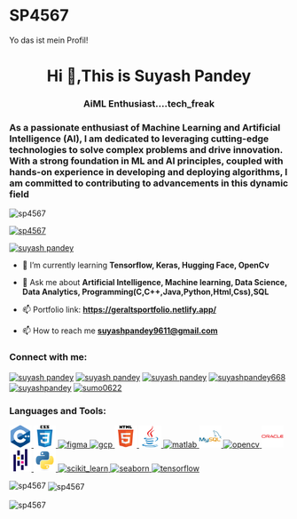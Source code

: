 # SP4567
Yo das ist mein Profil!

<h1 align="center">Hi 👋,This is Suyash Pandey</h1>

<h3 align="center">AiML Enthusiast....tech_freak</h3>

<h3>As a passionate enthusiast of Machine Learning and Artificial Intelligence (AI), I am dedicated to leveraging cutting-edge technologies to solve complex problems and drive innovation. 
With a strong foundation in ML and AI principles, coupled with hands-on experience in developing and deploying algorithms, I am committed to contributing to advancements in this dynamic field</h3>

<p align="left"> <img src="https://komarev.com/ghpvc/?username=sp4567&label=Profile%20views&color=0e75b6&style=flat" alt="sp4567" /> </p>

<p align="left"> <a href="https://github.com/ryo-ma/github-profile-trophy"><img src="https://github-profile-trophy.vercel.app/?username=sp4567" alt="sp4567" /></a> </p>

<p align="left"> <a href="https://twitter.com/suyash pandey" target="blank"><img src="https://img.shields.io/twitter/follow/suyash pandey?logo=twitter&style=for-the-badge" alt="suyash pandey" /></a> </p>

- 🌱 I’m currently learning **Tensorflow, Keras, Hugging Face, OpenCv**

- 💬 Ask me about **Artificial Intelligence, Machine learning, Data Science, Data Analytics, Programming(C,C++,Java,Python,Html,Css),SQL**

- 📫 Portfolio link: **https://geraltsportfolio.netlify.app/**

- 📫 How to reach me **suyashpandey9611@gmail.com**

<h3 align="left">Connect with me:</h3>
<p align="left">
<a href="https://twitter.com/suyash pandey" target="blank"><img align="center" src="https://raw.githubusercontent.com/rahuldkjain/github-profile-readme-generator/master/src/images/icons/Social/twitter.svg" alt="suyash pandey" height="30" width="40" /></a>
<a href="https://linkedin.com/in/suyash pandey" target="blank"><img align="center" src="https://raw.githubusercontent.com/rahuldkjain/github-profile-readme-generator/master/src/images/icons/Social/linked-in-alt.svg" alt="suyash pandey" height="30" width="40" /></a>
<a href="https://kaggle.com/suyash pandey" target="blank"><img align="center" src="https://raw.githubusercontent.com/rahuldkjain/github-profile-readme-generator/master/src/images/icons/Social/kaggle.svg" alt="suyash pandey" height="30" width="40" /></a>
<a href="https://instagram.com/suyashpandey668" target="blank"><img align="center" src="https://raw.githubusercontent.com/rahuldkjain/github-profile-readme-generator/master/src/images/icons/Social/instagram.svg" alt="suyashpandey668" height="30" width="40" /></a>
<a href="https://medium.com/suyashpandey" target="blank"><img align="center" src="https://raw.githubusercontent.com/rahuldkjain/github-profile-readme-generator/master/src/images/icons/Social/medium.svg" alt="suyashpandey" height="30" width="40" /></a>
<a href="https://www.leetcode.com/sumo0622" target="blank"><img align="center" src="https://raw.githubusercontent.com/rahuldkjain/github-profile-readme-generator/master/src/images/icons/Social/leet-code.svg" alt="sumo0622" height="30" width="40" /></a>
</p>

<h3 align="left">Languages and Tools:</h3>
<p align="left"> <a href="https://www.w3schools.com/cpp/" target="_blank" rel="noreferrer"> <img src="https://raw.githubusercontent.com/devicons/devicon/master/icons/cplusplus/cplusplus-original.svg" alt="cplusplus" width="40" height="40"/> </a> <a href="https://www.w3schools.com/css/" target="_blank" rel="noreferrer"> <img src="https://raw.githubusercontent.com/devicons/devicon/master/icons/css3/css3-original-wordmark.svg" alt="css3" width="40" height="40"/> </a> <a href="https://www.figma.com/" target="_blank" rel="noreferrer"> <img src="https://www.vectorlogo.zone/logos/figma/figma-icon.svg" alt="figma" width="40" height="40"/> </a> <a href="https://cloud.google.com" target="_blank" rel="noreferrer"> <img src="https://www.vectorlogo.zone/logos/google_cloud/google_cloud-icon.svg" alt="gcp" width="40" height="40"/> </a> <a href="https://www.w3.org/html/" target="_blank" rel="noreferrer"> <img src="https://raw.githubusercontent.com/devicons/devicon/master/icons/html5/html5-original-wordmark.svg" alt="html5" width="40" height="40"/> </a> <a href="https://www.java.com" target="_blank" rel="noreferrer"> <img src="https://raw.githubusercontent.com/devicons/devicon/master/icons/java/java-original.svg" alt="java" width="40" height="40"/> </a> <a href="https://www.mathworks.com/" target="_blank" rel="noreferrer"> <img src="https://upload.wikimedia.org/wikipedia/commons/2/21/Matlab_Logo.png" alt="matlab" width="40" height="40"/> </a> <a href="https://www.mysql.com/" target="_blank" rel="noreferrer"> <img src="https://raw.githubusercontent.com/devicons/devicon/master/icons/mysql/mysql-original-wordmark.svg" alt="mysql" width="40" height="40"/> </a> <a href="https://opencv.org/" target="_blank" rel="noreferrer"> <img src="https://www.vectorlogo.zone/logos/opencv/opencv-icon.svg" alt="opencv" width="40" height="40"/> </a> <a href="https://www.oracle.com/" target="_blank" rel="noreferrer"> <img src="https://raw.githubusercontent.com/devicons/devicon/master/icons/oracle/oracle-original.svg" alt="oracle" width="40" height="40"/> </a> <a href="https://pandas.pydata.org/" target="_blank" rel="noreferrer"> <img src="https://raw.githubusercontent.com/devicons/devicon/2ae2a900d2f041da66e950e4d48052658d850630/icons/pandas/pandas-original.svg" alt="pandas" width="40" height="40"/> </a> <a href="https://www.python.org" target="_blank" rel="noreferrer"> <img src="https://raw.githubusercontent.com/devicons/devicon/master/icons/python/python-original.svg" alt="python" width="40" height="40"/> </a> <a href="https://scikit-learn.org/" target="_blank" rel="noreferrer"> <img src="https://upload.wikimedia.org/wikipedia/commons/0/05/Scikit_learn_logo_small.svg" alt="scikit_learn" width="40" height="40"/> </a> <a href="https://seaborn.pydata.org/" target="_blank" rel="noreferrer"> <img src="https://seaborn.pydata.org/_images/logo-mark-lightbg.svg" alt="seaborn" width="40" height="40"/> </a> <a href="https://www.tensorflow.org" target="_blank" rel="noreferrer"> <img src="https://www.vectorlogo.zone/logos/tensorflow/tensorflow-icon.svg" alt="tensorflow" width="40" height="40"/> </a> </p>

<p><img align="left" src="https://github-readme-stats.vercel.app/api/top-langs?username=sp4567&show_icons=true&locale=en&layout=compact" alt="sp4567"/></p>

<p>&nbsp;<img align="center" src="https://github-readme-stats.vercel.app/api?username=sp4567&show_icons=true&locale=en" alt="sp4567" /></p>

<p><img align="center" src="https://github-readme-streak-stats.herokuapp.com/?user=sp4567&" alt="sp4567" /></p>
